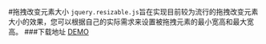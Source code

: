 #拖拽改变元素大小
`jquery.resizable.js`旨在实现目前较为流行的拖拽改变元素大小的效果，您可以根据自己的实际需求来设置被拖拽元素的最小宽高和最大宽高。
###下载地址
[DEMO](http://files.cnblogs.com/files/tnnyang/resizable.rar)

